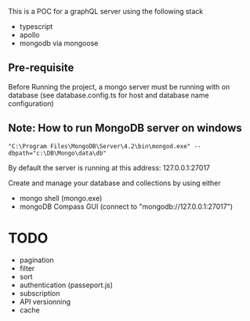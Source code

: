 
This is a POC for a graphQL server using the following stack
- typescript
- apollo
- mongodb via mongoose

## Pre-requisite
Before Running the project, a mongo server must be running with on database (see database.config.ts for host and database name configuration)


## Note: How to run MongoDB server on windows
```
"C:\Program Files\MongoDB\Server\4.2\bin\mongod.exe" --dbpath="c:\DB\Mongo\data\db"
```
By default the server is running at this address: 127.0.0.1:27017

Create and manage your database and collections by using either
- mongo shell (mongo.exe) 
- mongoDB Compass GUI (connect to "mongodb://127.0.0.1:27017")


# TODO
- pagination
- filter
- sort
- authentication (passeport.js)
- subscription
- API versionning
- cache